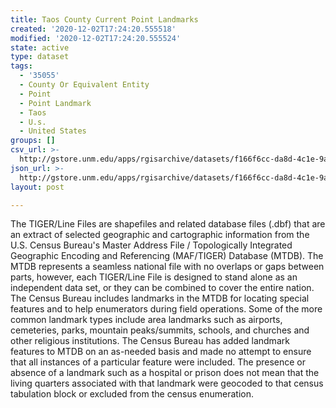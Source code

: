 ```yaml
---
title: Taos County Current Point Landmarks
created: '2020-12-02T17:24:20.555518'
modified: '2020-12-02T17:24:20.555524'
state: active
type: dataset
tags:
  - '35055'
  - County Or Equivalent Entity
  - Point
  - Point Landmark
  - Taos
  - U.s.
  - United States
groups: []
csv_url: >-
  http://gstore.unm.edu/apps/rgisarchive/datasets/f166f6cc-da8d-4c1e-9a92-6344f4d6977a/tl_2010_35055_pointlm.derived.csv
json_url: >-
  http://gstore.unm.edu/apps/rgisarchive/datasets/f166f6cc-da8d-4c1e-9a92-6344f4d6977a/tl_2010_35055_pointlm.derived.json
layout: post

---
```

The TIGER/Line Files are shapefiles and related database files (.dbf) that are an extract of selected geographic and cartographic information from the U.S. Census Bureau's Master Address File / Topologically Integrated Geographic Encoding and Referencing (MAF/TIGER) Database (MTDB).  The MTDB represents a seamless national file with no overlaps or gaps between parts, however, each TIGER/Line File is designed to stand alone as an independent data set, or they can be combined to cover the entire nation.  The Census Bureau includes landmarks in the MTDB for locating special features and to help enumerators during field operations.  Some of the more common landmark types include area landmarks such as airports, cemeteries, parks, mountain peaks/summits, schools, and churches and other religious institutions.  The Census Bureau has added landmark features to MTDB on an as-needed basis and made no attempt to ensure that all instances of a particular feature were included.  The presence or absence of a landmark such as a hospital or prison does not mean that the living quarters associated with that landmark were geocoded to that census tabulation block or excluded from the census enumeration.  

